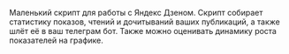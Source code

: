 Маленький скрипт для работы с Яндекс Дзеном. Скрипт собирает статистику показов, чтений и дочитываний ваших публикаций, а также шлёт её в ваш телеграм бот. Также можно оценивать динамику роста показателей на графике.
